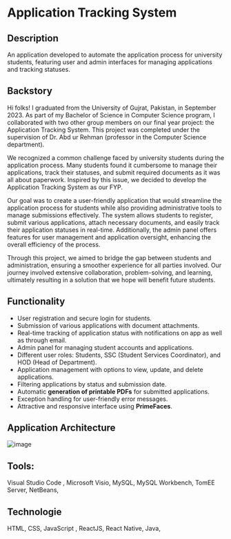 # Application Tracking System

## Description
An application developed to automate the application process for university students, featuring user and admin interfaces for managing applications and tracking statuses.

## Backstory

Hi folks! I graduated from the University of Gujrat, Pakistan, in September 2023. As part of my Bachelor of Science in Computer Science program, I collaborated with two other group members on our final year project: the Application Tracking System. This project was completed under the supervision of Dr. Abd ur Rehman (professor in the Computer Science department).

We recognized a common challenge faced by university students during the application process. Many students found it cumbersome to manage their applications, track their statuses, and submit required documents as it was all about paperwork. Inspired by this issue, we decided to develop the Application Tracking System as our FYP.

Our goal was to create a user-friendly application that would streamline the application process for students while also providing administrative tools to manage submissions effectively. The system allows students to register, submit various applications, attach necessary documents, and easily track their application statuses in real-time. Additionally, the admin panel offers features for user management and application oversight, enhancing the overall efficiency of the process.

Through this project, we aimed to bridge the gap between students and administration, ensuring a smoother experience for all parties involved. Our journey involved extensive collaboration, problem-solving, and learning, ultimately resulting in a solution that we hope will benefit future students.

## Functionality

- User registration and secure login for students.
- Submission of various applications with document attachments.
- Real-time tracking of application status with notifications on app as well as through email.
- Admin panel for managing student accounts and applications.
- Different user roles: Students, SSC (Student Services Coordinator), and HOD (Head of Department).
- Application management with options to view, update, and delete applications.
- Filtering applications by status and submission date.
- Automatic **generation of printable PDFs** for submitted applications.
- Exception handling for user-friendly error messages.
- Attractive and responsive interface using **PrimeFaces**.


## Application Architecture

![image](https://github.com/user-attachments/assets/0c7ca2a9-a003-4e7c-a110-5611d3bc152e)

## Tools:
Visual Studio Code ,
Microsoft Visio, 
MySQL, 
MySQL Workbench, 
TomEE Server, 
NetBeans, 

## Technologie
HTML, CSS, 
JavaScript , 
ReactJS, 
React Native, 
Java, 



